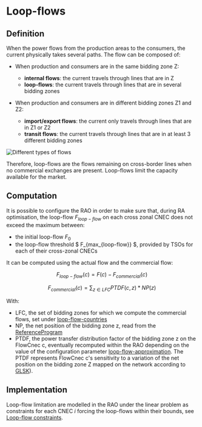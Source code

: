 # Loop-flows

## Definition

When the power flows from the production areas to the consumers, the current physically takes several paths. The flow can be composed of:

- When production and consumers are in the same bidding zone Z:
  - **internal flows**: the current travels through lines that are in Z
  - **loop-flows**: the current travels through lines that are in several bidding zones

- When production and consumers are in different bidding zones Z1 and Z2:
  - **import/export flows**: the current only travels through lines that are in Z1 or Z2
  - **transit flows**: the current travels through lines that are in at least 3 different bidding zones

![Different types of flows](/_static/img/Flows.png)

Therefore, loop-flows are the flows remaining on cross-border 
lines when no commercial exchanges are present. Loop-flows limit the capacity available for the market.

## Computation

It is possible to configure the RAO in order to make sure that, during RA optimisation, the loop-flow $F_{loop-flow}$
on each cross zonal CNEC does not exceed the maximum between:

- the initial loop-flow $F_0$
- the loop-flow threshold $ F_{max_{loop-flow}} $, provided by TSOs for each of their cross-zonal CNECs

It can be computed using the actual flow and the commercial flow:

$$\begin{equation}
F_{loop-flow}(c) = F(c) - F_{commercial}(c)
\end{equation}$$

$$\begin{equation}
F_{commercial} (c) = \sum_{z \in LFC} PTDF(c,z) * NP(z)
\end{equation}$$

With:
- LFC, the set of bidding zones for which we compute the commercial flows, set under [loop-flow-countries](/parameters.md#countries)
- NP, the net position of the bidding zone z, read from the [ReferenceProgram](/input-data/reference-program.md)
- PTDF, the power transfer distribution factor of the bidding zone z on the FlowCnec c, eventually recomputed within the RAO depending on the value of the configuration parameter [loop-flow-approximation](/parameters.md#ptdf-approximation).
The PTDF represents FlowCnec c's sensitivity to a variation of the net position on the bidding zone Z mapped on the network according to [GLSK](/input-data/glsk.md)).


## Implementation

Loop-flow limitation are modelled in the RAO under the linear problem as constraints for each CNEC $i$ forcing the loop-flows within their bounds, see [Loop-flow constraints](/castor/linear-problem/max-loop-flow-filler.md).